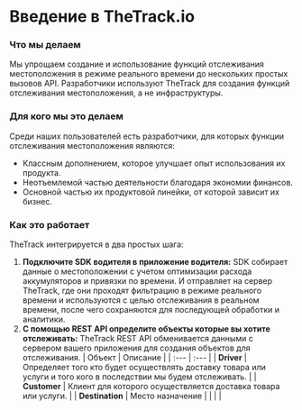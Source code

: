 # Введение в TheTrack.io

### **Что мы делаем**

Мы упрощаем создание и использование функций отслеживания местоположения в режиме реального времени до нескольких простых вызовов API. Разработчики используют TheTrack для создания функций отслеживания местоположения, а не инфраструктуры.

### **Для кого мы это делаем**

Среди наших пользователей есть разработчики, для которых функции отслеживания местоположения являются:

* Классным дополнением, которое улучшает опыт использования их продукта.
* Неотъемлемой частью деятельности благодаря экономии финансов.
* Основной частью их продуктовой линейки, от которой зависит их бизнес.

### **Как это работает**

TheTrack интегрируется в два простых шага:

1. **Подключите SDK водителя в приложение водителя:** SDK собирает данные о местоположении с учетом оптимизации расхода аккумуляторов и привязки по времени. И отправляет на сервер TheTrack, где они проходят фильтрацию в режиме реального времени и используются с целью отслеживания в реальном времени, после чего сохраняются для последующей обработки и аналитики.
2. **С помощью REST API определите объекты которые вы хотите отслеживать:** TheTrack REST API обменивается данными с сервером вашего приложения для создания объектов для отслеживания.
   | Объект | Описание |
   | :--- | :--- |
   | **Driver** | Определяет того кто будет осуществлять доставку товара или услуги и того кого в последствии мы будем отслеживать. |
   | **Customer** | Клиент для которого осуществляется доставка товара или услуги. |
   | **Destination** | Место назначение |
   |  |  |












